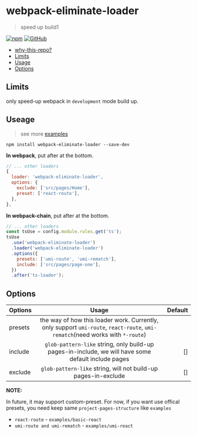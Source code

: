 # webpack-eliminate-loader
> speed up build1

[![npm](https://img.shields.io/npm/v/webpack-eliminate-loader?style=for-the-badge)](https://github.com/JiangWeixian/templates/tree/master/packages/core) [![GitHub](https://img.shields.io/github/license/jiangweixian/webpack-eliminate-loader?style=for-the-badge)](https://github.com/JiangWeixian/templates/tree/master/packages/rollup-template)

- [why-this-repo?](https://github.com/JiangWeixian/webpack-eliminate-loader/blob/master/docs/why-this-repo.md)
- [Limits](#limits)
- [Usage](#useage)
- [Options](#options)

## Limits

only speed-up webpack in `development` mode build up.

## Useage
> see more [examples](https://github.com/JiangWeixian/webpack-eliminate-loader/tree/master/examples)

`npm install webpack-eliminate-loader --save-dev`

**In webpack**, put after at the bottom.

```js
// ... other loaders
{
  loader: 'webpack-eliminate-loader',
  options: {
    exclude: ['src/pages/Home'],
    preset: ['react-route'],
  },
},
```

**In webpack-chain**, put after at the bottom.

```js
// ... other loaders
const tsUse = config.module.rules.get('ts');
tsUse
  .use('webpack-eliminate-loader')
  .loader('webpack-eliminate-loader')
  .options({
    presets: ['umi-route', 'umi-rematch'],
    include: ['src/pages/page-one'],
  })
  .after('ts-loader');
```

## Options

| Options | Usage | Default |
|:---|:---:|---:|
| presets| the way of how this loader work. Currently, only support `umi-route`, `react-route`, `umi-rematch`(need works with `*-route`) | |
| include | `glob-pattern-like` string, only build-up pages-in-include, we will have some default include pages | [] |
| exclude | `glob-pattern-like` string, will not build-up pages-in-exclude  | [] |

**NOTE:**

In future, it may support custom-preset. For now, if you want use offical presets, you need keep same `project-pages-structure` like `examples`

- `react-route` - `examples/basic-react`
- `umi-route and umi-rematch` - `examples/umi-react`
